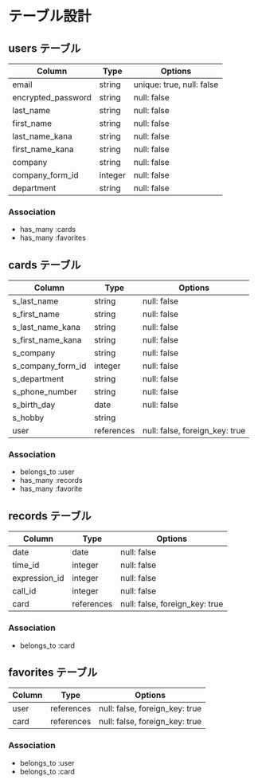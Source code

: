 # テーブル設計

## users テーブル

| Column             | Type    | Options                   |
| ------------------ | ------- | ------------------------- |
| email              | string  | unique: true, null: false |
| encrypted_password | string  | null: false               |
| last_name          | string  | null: false               |
| first_name         | string  | null: false               |
| last_name_kana     | string  | null: false               |
| first_name_kana    | string  | null: false               |
| company            | string  | null: false               |
| company_form_id    | integer | null: false               |
| department         | string  | null: false               |

### Association

- has_many :cards
- has_many :favorites


## cards テーブル

| Column            | Type       | Options                        |
| ----------------- | ---------- | ------------------------------ |
| s_last_name       | string     | null: false                    |
| s_first_name      | string     | null: false                    |
| s_last_name_kana  | string     | null: false                    |
| s_first_name_kana | string     | null: false                    |
| s_company         | string     | null: false                    |
| s_company_form_id | integer    | null: false                    |
| s_department      | string     | null: false                    |
| s_phone_number    | string     | null: false                    |
| s_birth_day       | date       | null: false                    |
| s_hobby           | string     |                                |
| user              | references | null: false, foreign_key: true |

### Association

- belongs_to :user
- has_many :records
- has_many :favorite


## records テーブル

| Column        | Type       | Options                        |
| ------------- | ---------- | ------------------------------ |
| date          | date       | null: false                    |
| time_id       | integer    | null: false                    |
| expression_id | integer    | null: false                    |
| call_id       | integer    | null: false                    |
| card          | references | null: false, foreign_key: true |

### Association

- belongs_to :card


## favorites テーブル

| Column        | Type       | Options                        |
| ------------- | ---------- | ------------------------------ |
| user          | references | null: false, foreign_key: true |
| card          | references | null: false, foreign_key: true |


### Association

- belongs_to :user
- belongs_to :card